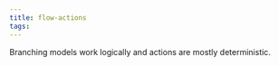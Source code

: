 ```yaml
---
title: flow-actions
tags:
---
```


Branching models work logically and actions are mostly deterministic.
